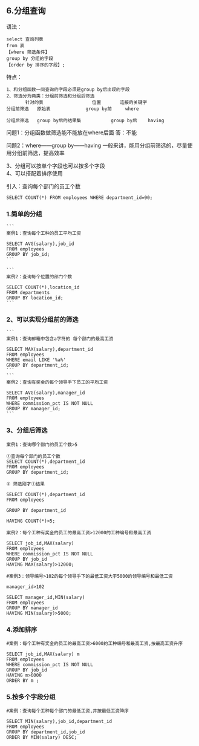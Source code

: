 
## 6.分组查询

语法：

	select 查询列表
	from 表
	【where 筛选条件】
	group by 分组的字段
	【order by 排序的字段】;

特点：

	1、和分组函数一同查询的字段必须是group by后出现的字段
	2、筛选分为两类：分组前筛选和分组后筛选
		   针对的表				     位置		  连接的关键字
	分组前筛选	原始表				group by前	  where

	分组后筛选	group by后的结果集    		group by后	 having

问题1：分组函数做筛选能不能放在where后面
答：不能

问题2：where——group by——having
一般来讲，能用分组前筛选的，尽量使用分组前筛选，提高效率

3、分组可以按单个字段也可以按多个字段  
4、可以搭配着排序使用
 


引入：查询每个部门的员工个数

	SELECT COUNT(*) FROM employees WHERE department_id=90;

### 1.简单的分组
	```
	案例1：查询每个工种的员工平均工资
	
	SELECT AVG(salary),job_id
	FROM employees
	GROUP BY job_id;
	```
	
	```
	案例2：查询每个位置的部门个数

	SELECT COUNT(*),location_id
	FROM departments
	GROUP BY location_id;
	```

### 2、可以实现分组前的筛选
	```
	案例1：查询邮箱中包含a字符的 每个部门的最高工资

	SELECT MAX(salary),department_id
	FROM employees
	WHERE email LIKE '%a%'
	GROUP BY department_id;
	```
	```
	案例2：查询有奖金的每个领导手下员工的平均工资

	SELECT AVG(salary),manager_id
	FROM employees
	WHERE commission_pct IS NOT NULL
	GROUP BY manager_id;
  	```


### 3、分组后筛选
```
案例1：查询哪个部门的员工个数>5

①查询每个部门的员工个数
SELECT COUNT(*),department_id
FROM employees
GROUP BY department_id;

② 筛选刚才①结果

SELECT COUNT(*),department_id
FROM employees

GROUP BY department_id

HAVING COUNT(*)>5;
```
```
案例2：每个工种有奖金的员工的最高工资>12000的工种编号和最高工资

SELECT job_id,MAX(salary)
FROM employees
WHERE commission_pct IS NOT NULL
GROUP BY job_id
HAVING MAX(salary)>12000;
```
```
#案例3：领导编号>102的每个领导手下的最低工资大于5000的领导编号和最低工资

manager_id>102

SELECT manager_id,MIN(salary)
FROM employees
GROUP BY manager_id
HAVING MIN(salary)>5000;
```

### 4.添加排序
```
#案例：每个工种有奖金的员工的最高工资>6000的工种编号和最高工资,按最高工资升序

SELECT job_id,MAX(salary) m
FROM employees
WHERE commission_pct IS NOT NULL
GROUP BY job_id
HAVING m>6000
ORDER BY m ;
```



### 5.按多个字段分组
```
#案例：查询每个工种每个部门的最低工资,并按最低工资降序

SELECT MIN(salary),job_id,department_id
FROM employees
GROUP BY department_id,job_id
ORDER BY MIN(salary) DESC;
```






